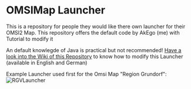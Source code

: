 # OMSIMap Launcher
This is a repository for people they would like there own launcher for their OMSI2 Map. This repository offers the default code by AkEgo (me) with Tutorial to modify it

An default knowlegde of Java is practical but not recommended!
[Have a look into the Wiki of this Repository](https://github.com/EgoLeX/OMSIMap_Launcher/wiki) to know how to modify this Launcher (available in English and German)

Example Launcher used first for the Omsi Map "Region Grundorf":
![RGVLauncher](https://i.imgur.com/3wJol83.jpg)
